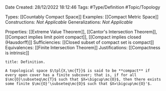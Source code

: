 <div class="topSpace"></div>

Date Created: 28/12/2022 18:12:46
Tags: #Type/Definition #Topic/Topology

Types: [[Countably Compact Space]]
Examples: [[Compact Metric Space]]
Constructions: <i>Not Applicable</i>
Generalizations: <i>Not Applicable</i>

Properties: [[Extreme Value Theorem]], [[Cantor's Intersection Theorem]], [[Compact implies limit point compact]], [[Compact implies closed (Hausdorff)]]
Sufficiencies: [[Closed subset of compact set is compact]]
Equivalences: [[Finite Intersection Theorem]]
Justifications: [[Compactness is intrinsic]]

``` ad-Definition
title: Definition.

A topological space $\tpl{X,\mc{T}}$ is said to be **compact** if every open cover has a finite subcover; that is, if for all $\mc{O}\subseteq\mc{T}$ such that $X=\bigcup\mc{O}$, then there exists some finite $\mc{O}'\subseteq\mc{O}$ such that $X=\bigcup\mc{O}'$.

```
